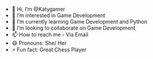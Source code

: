 - 👋 Hi, I’m @Katygamer
- 👀 I’m interested in Game Development
- 🌱 I’m currently learning Game Development and Python
- 💞️ I’m looking to collaborate on Game Development
- 📫 How to reach me - Via Email  
- 😄 Pronouns: She/ Her
- ⚡ Fun fact: Great Chess Player

<!---
Katygamer/Katygamer is a ✨ special ✨ repository because its `README.md` (this file) appears on your GitHub profile.
You can click the Preview link to take a look at your changes.
--->
